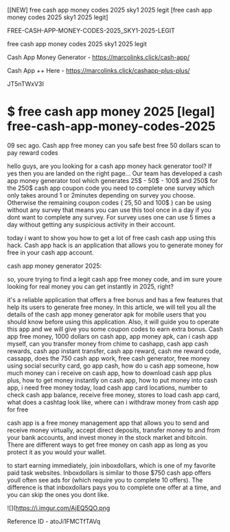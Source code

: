 [[NEW] free cash app money codes 2025 sky1 2025 legit [free cash app money codes 2025 sky1 2025 legit]

FREE-CASH-APP-MONEY-CODES-2025_SKY1-2025-LEGIT

free cash app money codes 2025 sky1 2025 legit

Cash App Money Generator -  https://marcolinks.click/cash-app/

Cash App ++ Here - https://marcolinks.click/cashapp-plus-plus/

JT5nTWxV3I

# $ free cash app money 2025 [legal] free-cash-app-money-codes-2025

09 sec ago. Cash app free money can you safe best free 50 dollars scan to pay reward codes

hello guys, are you looking for a cash app money hack generator tool? If yes then you are landed on the right page... Our team has developed a cash app money generator tool which generates 25$ - 50$ - 100$ and 250$ for the 250$ cash app coupon code you need to complete one survey which only takes around 1 or 2minutes depending on survey you choose. Otherwise the remaining coupon codes ( 25$, 50$ and 100$ ) can be using without any survey that means you can use this tool once in a day if you dont want to complete any survey. For survey uses one can use 5 times a day without getting any suspicious activity in their account.

today i want to show you how to get a lot of free cash cash app using this hack. Cash app hack is an application that allows you to generate money for free in your cash app account.

cash app money generator 2025:

so, youre trying to find a legit cash app free money code, and im sure youre looking for real money you can get instantly in 2025, right?

it's a reliable application that offers a free bonus and has a few features that help its users to generate free money. In this article, we will tell you all the details of the cash app money generator apk for mobile users that you should know before using this application. Also, it will guide you to operate this app and we will give you some coupon codes to earn extra bonus. Cash app free money, 1000 dollars on cash app, app money apk, can i cash app myself, can you transfer money from chime to cashapp, cash app cash rewards, cash app instant transfer, cash app reward, cash me reward code, cassapp, does the 750 cash app work, free cash generator, free money using social security card, go app cash, how do u cash app someone, how much money can i receive on cash app, how to download cash app plus plus, how to get money instantly on cash app, how to put money into cash app, i need free money today, load cash app card locations, number to check cash app balance, receive free money, stores to load cash app card, what does a cashtag look like, where can i withdraw money from cash app for free

cash app is a free money management app that allows you to send and receive money virtually, accept direct deposits, transfer money to and from your bank accounts, and invest money in the stock market and bitcoin. There are different ways to get free money on cash app as long as you protect it as you would your wallet.

to start earning immediately, join inboxdollars, which is one of my favorite paid task websites. Inboxdollars is similar to those $750 cash app offers youll often see ads for (which require you to complete 10 offers). The difference is that inboxdollars pays you to complete one offer at a time, and you can skip the ones you dont like.

![](https://i.imgur.com/AjEQ5QO.png

Reference ID - atoJi1FMCTfTAVq